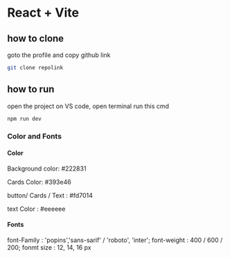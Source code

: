 # React + Vite

## how to clone
goto the profile and copy github link
 ```sh
 git clone repolink
 ```

## how to run 
open the project on VS code, open terminal run this cmd
```sh
npm run dev
```




### Color and Fonts
#### Color
Background color: #222831

Cards Color: #393e46

button/ Cards / Text : #fd7014

text Color : #eeeeee

#### Fonts 
font-Family : 'popins','sans-sarif' / 'roboto', 'inter';
font-weight : 400 / 600 / 200;
fonmt size : 12, 14, 16 px
 